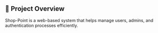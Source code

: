 ## 📌 Project Overview
Shop-Point is a web-based system that helps manage users, admins, and authentication processes efficiently.
